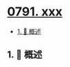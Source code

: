 # [0791. xxx](https://github.com/Tdahuyou/TNotes.leetcode/tree/main/notes/0791.%20xxx)

<!-- region:toc -->

- [1. 📝 概述](#1--概述)

<!-- endregion:toc -->

## 1. 📝 概述
